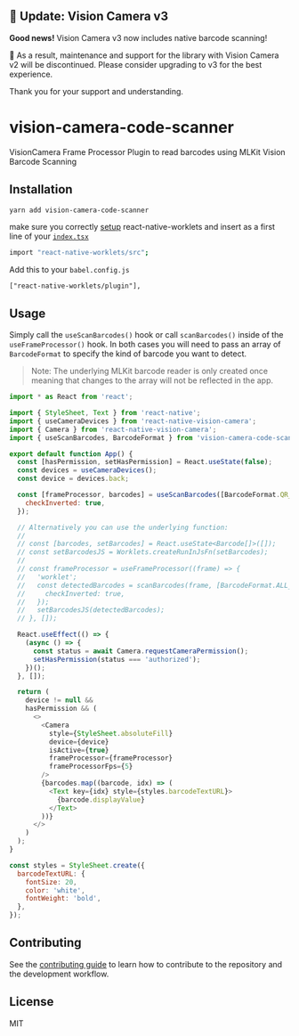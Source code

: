 
## 🔔 Update: Vision Camera v3

**Good news!** Vision Camera v3 now includes native barcode scanning!

🛑 As a result, maintenance and support for the library with Vision Camera v2 will be discontinued. Please consider upgrading to v3 for the best experience.

Thank you for your support and understanding.



# vision-camera-code-scanner

VisionCamera Frame Processor Plugin to read barcodes using MLKit Vision Barcode Scanning



## Installation

```sh
yarn add vision-camera-code-scanner
```

make sure you correctly [setup](https://github.com/chrfalch/react-native-worklets) react-native-worklets and insert as a first line of your [`index.tsx`](https://github.com/rodgomesc/vision-camera-code-scanner/blob/1409a8afd02328a26e336036493b2d6ef8441359/example/index.tsx#L1)

```sh
import "react-native-worklets/src";
```

Add this to your `babel.config.js`

```
["react-native-worklets/plugin"],
```

## Usage

Simply call the `useScanBarcodes()` hook or call `scanBarcodes()` inside of the `useFrameProcessor()` hook. In both cases you will need to pass an array of `BarcodeFormat` to specify the kind of barcode you want to detect.

> Note: The underlying MLKit barcode reader is only created once meaning that changes to the array will not be reflected in the app.

```js
import * as React from 'react';

import { StyleSheet, Text } from 'react-native';
import { useCameraDevices } from 'react-native-vision-camera';
import { Camera } from 'react-native-vision-camera';
import { useScanBarcodes, BarcodeFormat } from 'vision-camera-code-scanner';

export default function App() {
  const [hasPermission, setHasPermission] = React.useState(false);
  const devices = useCameraDevices();
  const device = devices.back;

  const [frameProcessor, barcodes] = useScanBarcodes([BarcodeFormat.QR_CODE], {
    checkInverted: true,
  });

  // Alternatively you can use the underlying function:
  //
  // const [barcodes, setBarcodes] = React.useState<Barcode[]>([]);
  // const setBarcodesJS = Worklets.createRunInJsFn(setBarcodes);
  //
  // const frameProcessor = useFrameProcessor((frame) => {
  //   'worklet';
  //   const detectedBarcodes = scanBarcodes(frame, [BarcodeFormat.ALL_FORMATS], {
  //     checkInverted: true,
  //   });
  //   setBarcodesJS(detectedBarcodes);
  // }, []);

  React.useEffect(() => {
    (async () => {
      const status = await Camera.requestCameraPermission();
      setHasPermission(status === 'authorized');
    })();
  }, []);

  return (
    device != null &&
    hasPermission && (
      <>
        <Camera
          style={StyleSheet.absoluteFill}
          device={device}
          isActive={true}
          frameProcessor={frameProcessor}
          frameProcessorFps={5}
        />
        {barcodes.map((barcode, idx) => (
          <Text key={idx} style={styles.barcodeTextURL}>
            {barcode.displayValue}
          </Text>
        ))}
      </>
    )
  );
}

const styles = StyleSheet.create({
  barcodeTextURL: {
    fontSize: 20,
    color: 'white',
    fontWeight: 'bold',
  },
});
```

## Contributing

See the [contributing guide](CONTRIBUTING.md) to learn how to contribute to the repository and the development workflow.

## License

MIT
